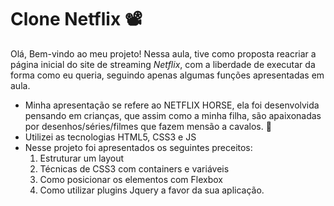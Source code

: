 # Clone Netflix 📽️

Olá, Bem-vindo ao meu projeto!
Nessa aula, tive como proposta reacriar a página inicial do site de streaming _Netflix_, com a liberdade de executar da forma como eu queria, seguindo apenas algumas funções apresentadas em aula.

- Minha apresentação se refere ao NETFLIX HORSE, ela foi desenvolvida pensando em crianças, que assim como a minha filha, são apaixonadas por desenhos/séries/filmes que fazem mensão a cavalos. 🐴
- Utilizei as tecnologias HTML5, CSS3 e JS
- Nesse projeto foi apresentados os seguintes preceitos:
    1. Estruturar um layout
    2. Técnicas de CSS3 com containers e variáveis
    3. Como posicionar os elementos com Flexbox 
    4. Como utilizar plugins Jquery a favor da sua aplicação. 